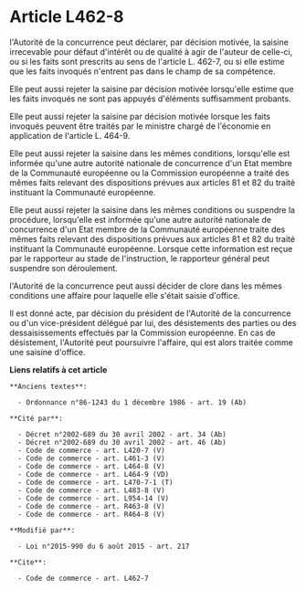 # Article L462-8

l'Autorité de la concurrence peut déclarer, par décision motivée, la saisine irrecevable pour défaut d'intérêt ou de qualité
à agir de l'auteur de celle-ci, ou si les faits sont prescrits au sens de l'article L. 462-7, ou si elle estime que les faits
invoqués n'entrent pas dans le champ de sa compétence. 

Elle peut aussi rejeter la saisine par décision motivée lorsqu'elle estime que les faits invoqués ne sont pas appuyés
d'éléments suffisamment probants. 

Elle peut aussi rejeter la saisine par décision motivée lorsque les faits invoqués peuvent être traités par le ministre
chargé de l'économie en application de l'article L. 464-9. 

Elle peut aussi rejeter la saisine dans les mêmes conditions, lorsqu'elle est informée qu'une autre autorité nationale de
concurrence d'un Etat membre de la Communauté européenne ou la Commission européenne a traité des mêmes faits relevant des
dispositions prévues aux articles 81 et 82 du traité instituant la Communauté européenne. 

Elle peut aussi rejeter la saisine dans les mêmes conditions ou suspendre la procédure, lorsqu'elle est informée qu'une autre
autorité nationale de concurrence d'un Etat membre de la Communauté européenne traite des mêmes faits relevant des
dispositions prévues aux articles 81 et 82 du traité instituant la Communauté européenne. Lorsque cette information est reçue
par le rapporteur au stade de l'instruction, le rapporteur général peut suspendre son déroulement. 

l'Autorité de la concurrence peut aussi décider de clore dans les mêmes conditions une affaire pour laquelle elle s'était
saisie d'office. 

Il est donné acte, par décision du président de l'Autorité de la concurrence ou d'un vice-président délégué par lui, des
désistements des parties ou des dessaisissements effectués par la Commission européenne. En cas de désistement, l'Autorité
peut poursuivre l'affaire, qui est alors traitée comme une saisine d'office.

**Liens relatifs à cet article**

	**Anciens textes**:

	  - Ordonnance n°86-1243 du 1 décembre 1986 - art. 19 (Ab)

	**Cité par**:

	  - Décret n°2002-689 du 30 avril 2002 - art. 34 (Ab)
	  - Décret n°2002-689 du 30 avril 2002 - art. 46 (Ab)
	  - Code de commerce - art. L420-7 (V)
	  - Code de commerce - art. L461-3 (V)
	  - Code de commerce - art. L464-8 (V)
	  - Code de commerce - art. L464-9 (VD)
	  - Code de commerce - art. L470-7-1 (T)
	  - Code de commerce - art. L483-8 (V)
	  - Code de commerce - art. L954-14 (V)
	  - Code de commerce - art. R463-8 (V)
	  - Code de commerce - art. R464-8 (V)

	**Modifié par**:

	  - Loi n°2015-990 du 6 août 2015 - art. 217

	**Cite**:

	  - Code de commerce - art. L462-7
